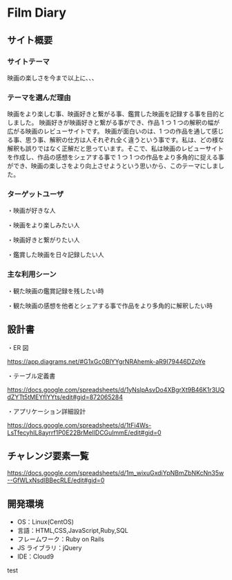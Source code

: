 # Film Diary

## サイト概要

### サイトテーマ

映画の楽しさを今まで以上に、、、

### テーマを選んだ理由

映画をより楽しむ事、映画好きと繋がる事、鑑賞した映画を記録する事を目的としました。
映画好きが映画好きと繋がる事ができ、作品 1 つ 1 つの解釈の幅が広がる映画のレビューサイトです。
映画が面白いのは、1 つの作品を通して感じる事、思う事、解釈の仕方は人それぞれ全く違うという事です。私は、どの様な解釈も誤りではなく正解だと思っています。そこで、私は映画のレビューサイトを作成し、作品の感想をシェアする事で 1 つ 1 つの作品をより多角的に捉える事ができ、映画の楽しさをより向上させようという思いから、このテーマにしました。

### ターゲットユーザ

・映画が好きな人

・映画をより楽しみたい人

・映画好きと繋がりたい人

・鑑賞した映画を日々記録したい人

### 主な利用シーン

・観た映画の鑑賞記録を残したい時

・観た映画の感想を他者とシェアする事で作品をより多角的に解釈したい時

## 設計書

・ER 図

https://app.diagrams.net/#G1xGc0BlYYgrNRAhemk-aR9I79446DZpYe

・テーブル定義書

https://docs.google.com/spreadsheets/d/1yNslpAsvDo4XBgrXt9B46K1r3UQdZYTt5tMEYflYYts/edit#gid=872065284

・アプリケーション詳細設計

https://docs.google.com/spreadsheets/d/1tFi4Ws-LsTfecyhIL8ayrrf1P0E22BrMeIlDCGuImmE/edit#gid=0

## チャレンジ要素一覧

https://docs.google.com/spreadsheets/d/1m_wixuGxdiYpNBmZbNKcNn35w--GfWLxNsdIBBecRLE/edit#gid=0

## 開発環境

- OS：Linux(CentOS)
- 言語：HTML,CSS,JavaScript,Ruby,SQL
- フレームワーク：Ruby on Rails
- JS ライブラリ：jQuery
- IDE：Cloud9

test